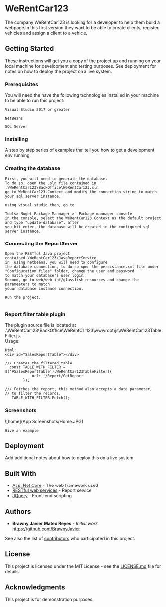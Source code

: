 # WeRentCar123
 The company WeRentCar123 is looking for a developer to help them build a webpage.In this first version they want to be able to create clients, register vehicles and assign a client to a vehicle.

## Getting Started

These instructions will get you a copy of the project up and running on your local machine for development and testing purposes. See deployment for notes on how to deploy the project on a live system.

### Prerequisites

You will need the have the following technologies installed in your machine to be able to run this project:

```
Visual Studio 2017 or greater
```
```
NetBeans
```
```
SQL Server
```

### Installing


A step by step series of examples that tell you how to get a development env running

### Creating the database 

```
First, you will need to generate the database.
To do so, open the .sln file contained in    .\WeRentCar123\BackOffice\WeRentCar123.sln  
go to WeRentCar123.Context and modify the connection string to match your sql server instance.

using visual studio then, go to  

Tools> Nuget Package Mannager >  Package mannager console    
in the console, select the WeRentCar123.Context as the default project and type "update-database", after  
you hit enter, the database will be created in the configured sql server instance.
```

### Connecting the ReportServer

```
Open the RESTful Java project contained.\WeRentCar123\JavaReportService  
in  using netbeans, you will need to configure  
the database connection, to do so open the persistance.xml file under "Configuration files" folder, change the user and password  
to match your database's user login.  
Second, go to web/web-inf/glassfish-resources and change the parameeters to match  
youur database instance connection.

Run the project.
  

```
### Report filter table plugin
The plugin source file is located at .\WeRentCar123\BackOffice\WeRentCar123\wwwroot\js\WeRentCar123TableFilter.js.  
Usage:  
```
Html: 
<div id="SalesReportTable"></div>
```

```
/// Creates the filtered table
  const TABLE_WITH_FILTER = $('#SalesReportTable').WeRentCar123TableFilter({
            url: '/Report/GetReport'
        });
        
/// Fetches the report, this method also accepts a date parameter,  
// to filter the records.
   TABLE_WITH_FILTER.Fetch();   
```



### Screenshots
![home](App Screenshots/Home.JPG)


```
Give an example
```

## Deployment

Add additional notes about how to deploy this on a live system

## Built With

* [Asp. Net Core](https://docs.microsoft.com/en-us/aspnet/core/?view=aspnetcore-2.2) - The web framework used
* [RESTful web services](https://docs.oracle.com/cd/E24329_01/web.1211/e24983/overview.htm) - Report service
* [JQuery](https://jquery.com/) - Front-end scripting

## Authors

* **Brawny Javier Mateo Reyes** - *Initial work* https://github.com/BrawnyJavier

See also the list of [contributors](https://github.com/your/project/contributors) who participated in this project.

## License

This project is licensed under the MIT License - see the [LICENSE.md](LICENSE.md) file for details

## Acknowledgments
This project is for demonstration purposes.
